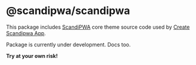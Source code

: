 # @scandipwa/scandipwa

This package includes [ScandiPWA](https://github.com/scandipwa/scandipwa) core theme source code used by [Create Scandipwa App](https://github.com/scandipwa/create-scandipwa-app).

Package is currently under development. Docs too.

**Try at your own risk!**

